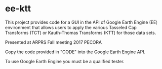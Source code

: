 # ee-ktt
This project provides code for a GUI in the API of Google Earth Engine (EE) environment that allows users to apply the various 
Tasseled Cap Transforms (TCT) or Kauth-Thomas Transforms (KTT) for those data sets.

Presented at ARPRS Fall meeting 2017 PECORA

Copy the code provided in "CODE" into the Google Earth Engine API.

To use Google Earth Engine you must be a qualified tester.
